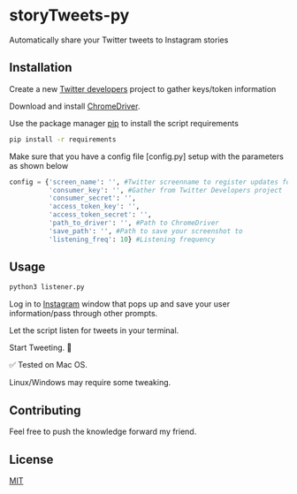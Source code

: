 # storyTweets-py

Automatically share your Twitter tweets to Instagram stories

## Installation

Create a new [Twitter developers](https://developer.twitter.com/en) project to gather keys/token information

Download and install [ChromeDriver](https://chromedriver.chromium.org/). 

Use the package manager [pip](https://pip.pypa.io/en/stable/) to install the script requirements

```bash
pip install -r requirements
```

Make sure that you have a config file [config.py] setup with the parameters as shown below

```python
config = {'screen_name': '', #Twitter screenname to register updates for
          'consumer_key': '', #Gather from Twitter Developers project
          'consumer_secret': '', 
          'access_token_key': '', 
          'access_token_secret': '', 
          'path_to_driver': '', #Path to ChromeDriver
          'save_path': '', #Path to save your screenshot to
          'listening_freq': 10} #Listening frequency 

```

## Usage
```bash
python3 listener.py
```
Log in to [Instagram](http://www.instagram.com) window that pops up and save your user information/pass through other prompts.

Let the script listen for tweets in your terminal.

Start Tweeting. 🥴

✅ Tested on Mac OS.

Linux/Windows may require some tweaking.

## Contributing
Feel free to push the knowledge forward my friend.

## License
[MIT](https://choosealicense.com/licenses/mit/)
